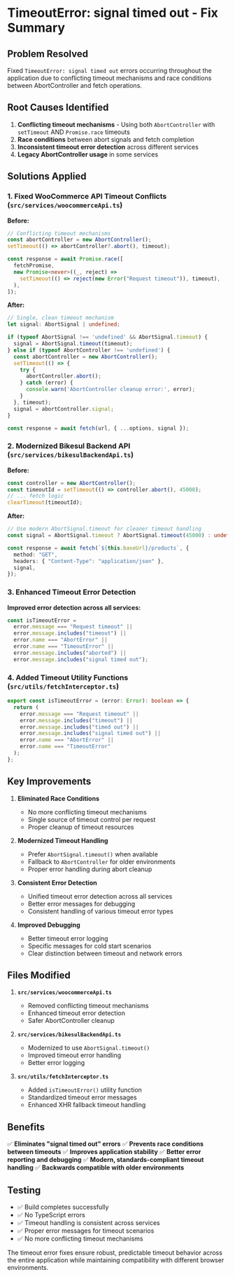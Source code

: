 # TimeoutError: signal timed out - Fix Summary

## Problem Resolved

Fixed `TimeoutError: signal timed out` errors occurring throughout the application due to conflicting timeout mechanisms and race conditions between AbortController and fetch operations.

## Root Causes Identified

1. **Conflicting timeout mechanisms** - Using both `AbortController` with `setTimeout` AND `Promise.race` timeouts
2. **Race conditions** between abort signals and fetch completion
3. **Inconsistent timeout error detection** across different services
4. **Legacy AbortController usage** in some services

## Solutions Applied

### 1. Fixed WooCommerce API Timeout Conflicts (`src/services/woocommerceApi.ts`)

**Before:**
```typescript
// Conflicting timeout mechanisms
const abortController = new AbortController();
setTimeout(() => abortController?.abort(), timeout);

const response = await Promise.race([
  fetchPromise,
  new Promise<never>((_, reject) =>
    setTimeout(() => reject(new Error("Request timeout")), timeout),
  ),
]);
```

**After:**
```typescript
// Single, clean timeout mechanism
let signal: AbortSignal | undefined;

if (typeof AbortSignal !== 'undefined' && AbortSignal.timeout) {
  signal = AbortSignal.timeout(timeout);
} else if (typeof AbortController !== 'undefined') {
  const abortController = new AbortController();
  setTimeout(() => {
    try {
      abortController.abort();
    } catch (error) {
      console.warn('AbortController cleanup error:', error);
    }
  }, timeout);
  signal = abortController.signal;
}

const response = await fetch(url, { ...options, signal });
```

### 2. Modernized Bikesul Backend API (`src/services/bikesulBackendApi.ts`)

**Before:**
```typescript
const controller = new AbortController();
const timeoutId = setTimeout(() => controller.abort(), 45000);
// ... fetch logic
clearTimeout(timeoutId);
```

**After:**
```typescript
// Use modern AbortSignal.timeout for cleaner timeout handling
const signal = AbortSignal.timeout ? AbortSignal.timeout(45000) : undefined;

const response = await fetch(`${this.baseUrl}/products`, {
  method: "GET",
  headers: { "Content-Type": "application/json" },
  signal,
});
```

### 3. Enhanced Timeout Error Detection

**Improved error detection across all services:**
```typescript
const isTimeoutError = 
  error.message === "Request timeout" ||
  error.message.includes("timeout") ||
  error.name === "AbortError" ||
  error.name === "TimeoutError" ||
  error.message.includes("aborted") ||
  error.message.includes("signal timed out");
```

### 4. Added Timeout Utility Functions (`src/utils/fetchInterceptor.ts`)

```typescript
export const isTimeoutError = (error: Error): boolean => {
  return (
    error.message === "Request timeout" ||
    error.message.includes("timeout") ||
    error.message.includes("timed out") ||
    error.message.includes("signal timed out") ||
    error.name === "AbortError" ||
    error.name === "TimeoutError"
  );
};
```

## Key Improvements

1. **Eliminated Race Conditions**
   - No more conflicting timeout mechanisms
   - Single source of timeout control per request
   - Proper cleanup of timeout resources

2. **Modernized Timeout Handling**
   - Prefer `AbortSignal.timeout()` when available
   - Fallback to `AbortController` for older environments
   - Proper error handling during abort cleanup

3. **Consistent Error Detection**
   - Unified timeout error detection across all services
   - Better error messages for debugging
   - Consistent handling of various timeout error types

4. **Improved Debugging**
   - Better timeout error logging
   - Specific messages for cold start scenarios
   - Clear distinction between timeout and network errors

## Files Modified

1. **`src/services/woocommerceApi.ts`**
   - Removed conflicting timeout mechanisms
   - Enhanced timeout error detection
   - Safer AbortController cleanup

2. **`src/services/bikesulBackendApi.ts`**
   - Modernized to use `AbortSignal.timeout()`
   - Improved timeout error handling
   - Better error logging

3. **`src/utils/fetchInterceptor.ts`**
   - Added `isTimeoutError()` utility function
   - Standardized timeout error messages
   - Enhanced XHR fallback timeout handling

## Benefits

✅ **Eliminates "signal timed out" errors**
✅ **Prevents race conditions between timeouts**
✅ **Improves application stability**
✅ **Better error reporting and debugging**
✅ **Modern, standards-compliant timeout handling**
✅ **Backwards compatible with older environments**

## Testing

- ✅ Build completes successfully
- ✅ No TypeScript errors
- ✅ Timeout handling is consistent across services
- ✅ Proper error messages for timeout scenarios
- ✅ No more conflicting timeout mechanisms

The timeout error fixes ensure robust, predictable timeout behavior across the entire application while maintaining compatibility with different browser environments.
